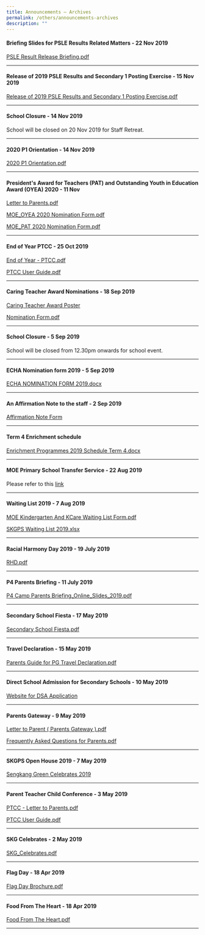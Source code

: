 ```yaml
---
title: Announcements – Archives
permalink: /others/announcements-archives
description: ""
---
```

<h4><strong>Briefing Slides for PSLE Results Related Matters - 22 Nov 2019</strong></h4>
<p><a href="https://sengkanggreenpri-moe-edu-sg-admin.cwp.sg/qql/slot/u160/Others/Announcement/2019/PSLE%20Result%20Release%20Briefing.pdf" target="_blank" rel="noopener">PSLE Result Release Briefing.pdf</a>&nbsp;</p>
<hr />
<h4><strong>Release of 2019 PSLE Results and Secondary 1 Posting Exercise - 15 Nov 2019</strong></h4>
<p><a href="https://sengkanggreenpri-moe-edu-sg-admin.cwp.sg/qql/slot/u160/Others/Announcement/2019/Release%20of%202019%20PSLE%20Results%20and%20Secondary%201%20Posting%20Exercise.pdf" target="_blank" rel="noopener">Release of 2019 PSLE Results and Secondary 1 Posting Exercise.pdf</a>&nbsp;</p>
<hr>
<h4><strong>School Closure - 14 Nov 2019</strong></h4>
<p>School will be closed on 20 Nov 2019 for Staff Retreat.</p><hr>
<h4><strong>2020 P1 Orientation - 14 Nov 2019</strong></h4>
<p><a href="https://sengkanggreenpri-moe-edu-sg-admin.cwp.sg/qql/slot/u160/Others/Announcement/2019/2020%20P1%20Orientation.pdf" target="_blank" rel="noopener">2020 P1 Orientation.pdf</a></p><hr>
<h4><strong>President's Award for Teachers (PAT) and Outstanding Youth in Education Award (OYEA) 2020 - 11 Nov</strong></h4>
<p><a href="https://sengkanggreenpri-moe-edu-sg-admin.cwp.sg/qql/slot/u160/Others/Announcement/2019/Letter%20to%20Parents%202020.pdf" target="_blank" rel="noopener">Letter to Parents.pdf</a>&nbsp;</p>
<p><a href="https://sengkanggreenpri-moe-edu-sg-admin.cwp.sg/qql/slot/u160/Others/Announcement/2019/MOE_OYEA%202020%20Nomination%20Form.pdf" target="_blank" rel="noopener">MOE_OYEA 2020 Nomination Form.pdf</a>&nbsp;<strong><br /></strong></p>
<p><a href="https://sengkanggreenpri-moe-edu-sg-admin.cwp.sg/qql/slot/u160/Others/Announcement/2019/MOE_PAT%202020%20Nomination%20Form.pdf" target="_blank" rel="noopener">MOE_PAT 2020 Nomination Form.pdf</a>&nbsp;</p><hr>
<h4><strong>End of Year PTCC - 25 Oct 2019</strong></h4>
<p><a href="https://sengkanggreenpri-moe-edu-sg-admin.cwp.sg/qql/slot/u160/Others/Announcement/2019/End%20of%20Year%20-%20PTCC.pdf">End of Year - PTCC.pdf</a>&nbsp;<strong><br /></strong></p>
<p><a href="https://sengkanggreenpri-moe-edu-sg-admin.cwp.sg/qql/slot/u160/Others/Announcement/PTCC%20User%20Guide.pdf" target="_blank" rel="noopener">PTCC User Guide.pdf</a>&nbsp;</p><hr>
<h4><strong>Caring Teacher Award Nominations - 18 Sep 2019</strong></h4>
<p><a href="https://sengkanggreenpri-moe-edu-sg-admin.cwp.sg/qql/slot/u160/Others/Announcement/2019/Poster_A3.pdf" target="_blank" rel="noopener">Caring Teacher Award Poster</a></p>
<p><a href="https://sengkanggreenpri-moe-edu-sg-admin.cwp.sg/qql/slot/u160/Others/Announcement/2019/Nomination%20Form.pdf" target="_blank" rel="noopener">Nomination Form.pdf</a>&nbsp;</p><hr>
<h4><strong>School Closure - 5 Sep 2019</strong></h4>
<p>School will be closed from 12.30pm onwards for school event.</p>
<hr>
<h4><strong>ECHA Nomination form 2019 - 5 Sep 2019</strong></h4>
<p><a href="https://sengkanggreenpri-moe-edu-sg-admin.cwp.sg/qql/slot/u160/Others/Announcement/2019/ECHA%20NOMINATION%20FORM%202019.docx" target="_blank" rel="noopener">ECHA NOMINATION FORM 2019.docx</a>&nbsp;</p>
<hr>
<h4><strong>An Affirmation Note to the staff - 2 Sep 2019</strong></h4>
<p><a href="https://docs.google.com/forms/d/e/1FAIpQLSeYs7U1cYT9o3yg949xMV-i-RPSXLHCIoszduF8uHnl8OcPnQ/viewform?usp=sf_link" target="_blank" rel="noopener">Affirmation Note Form</a></p>
<hr>
<h4><strong>Term 4 Enrichment schedule</strong></h4>
<p><a href="https://sengkanggreenpri-moe-edu-sg-admin.cwp.sg/qql/slot/u160/Enrichment%20Programmes%202019%20Schedule%20Term%204.docx">Enrichment Programmes 2019 Schedule Term 4.docx</a>&nbsp;</p>
<hr />
<h4><strong>MOE Primary School Transfer Service - 22 Aug 2019</strong></h4>
<p>Please refer to this&nbsp;<a href="https://beta.moe.gov.sg/primary/transfers/" target="_blank" rel="noopener">link</a></p>
<hr />
<h4><strong>Waiting List 2019 - 7 Aug 2019</strong></h4>
<p><a href="https://sengkanggreenpri-moe-edu-sg-admin.cwp.sg/qql/slot/u160/Others/Announcement/2019/MOE%20Kindergarten%20And%20KCare%20Waiting%20List%20Form.pdf">MOE Kindergarten And KCare Waiting List Form.pdf</a>&nbsp;</p>
<p><a href="https://sengkanggreenpri-moe-edu-sg-admin.cwp.sg/qql/slot/u160/SKGPS%20Waiting%20list%202019.xlsx" target="_blank" rel="noopener">SKGPS Waiting List 2019.xlsx</a>&nbsp;</p>
<hr>
<h4><strong>Racial Harmony Day 2019 - 19 July 2019</strong></h4>
<p><a href="https://sengkanggreenpri-moe-edu-sg-admin.cwp.sg/qql/slot/u160/RHD.pdf">RHD.pdf</a>&nbsp;</p>
<hr />
<h4><strong>P4 Parents Briefing - 11 July 2019</strong></h4>
<p><a href="https://sengkanggreenpri-moe-edu-sg-admin.cwp.sg/qql/slot/u160/Others/P4%20Camp%20Parents%20Briefing_Online_Slides_2019.pdf">P4 Camp Parents Briefing_Online_Slides_2019.pdf</a>&nbsp;</p>
<hr>
<h4><strong>Secondary School Fiesta - 17 May 2019</strong></h4>
<p><a href="https://sengkanggreenpri-moe-edu-sg-admin.cwp.sg/qql/slot/u160/Others/Announcement/2019/Secondary%20School%20Fiesta.pdf" target="_blank" rel="noopener">Secondary School Fiesta.pdf</a>&nbsp;</p>
<hr />
<h4><strong>Travel Declaration - 15 May 2019</strong></h4>
<p><a href="https://sengkanggreenpri-moe-edu-sg-admin.cwp.sg/qql/slot/u160/Others/Announcement/2019/Parents%20Guide%20for%20PG%20Travel%20Declaration.pdf" target="_blank" rel="noopener">Parents Guide for PG Travel Declaration.pdf</a></p>
<hr />
<h4><strong>Direct School Admission for Secondary Schools - 10 May 2019</strong></h4>
<p><a href="https://www.dsa-is.moe.gov.sg/login/mainstreamapplicant" target="_blank" rel="noopener">Website for DSA Application</a></p>
<hr>
<h4><strong>Parents Gateway - 9 May 2019</strong></h4>
<p><a href="https://sengkanggreenpri-moe-edu-sg-admin.cwp.sg/qql/slot/u160/Others/Announcement/2019/Letter%20to%20Parent%20(%20Parents%20Gateway%20).pdf" target="_blank" rel="noopener">Letter to Parent ( Parents Gateway ).pdf</a>&nbsp;</p>
<p><a href="https://sengkanggreenpri-moe-edu-sg-admin.cwp.sg/qql/slot/u160/Others/Announcement/2019/Frequently%20Asked%20Questions%20for%20Parents.pdf" target="_blank" rel="noopener">Frequently Asked Questions for Parents.pdf</a>&nbsp;</p>
<hr />
<h4><strong>SKGPS Open House 2019 - 7 May 2019</strong></h4>
<p><a href="https://sengkanggreenpri.moe.edu.sg/others/parents/open-house-2019" target="">Sengkang Green Celebrates 2019</a></p>
<hr />
<h4><strong>Parent Teacher Child Conference - 3 May 2019</strong></h4>
<p><a href="https://sengkanggreenpri-moe-edu-sg-admin.cwp.sg/qql/slot/u160/Others/Announcement/2019/PTCC%20-%20Letter%20to%20Parents.pdf" target="_blank" rel="noopener">PTCC - Letter to Parents.pdf</a>&nbsp;<strong><br /></strong></p>
<p><a href="https://sengkanggreenpri-moe-edu-sg-admin.cwp.sg/qql/slot/u160/Others/Announcement/PTCC%20User%20Guide.pdf" target="_blank" rel="noopener">PTCC User Guide.pdf</a>&nbsp;</p>
<hr>
<h4><strong>SKG Celebrates - 2 May 2019</strong></h4>
<p><a href="https://sengkanggreenpri-moe-edu-sg-admin.cwp.sg/qql/slot/u160/Home/Announcement/SKG_Celebrates.pdf">SKG_Celebrates.pdf</a>&nbsp;</p>
<hr>
<h4><strong>Flag Day - 18 Apr 2019</strong></h4>
<p><a href="https://sengkanggreenpri-moe-edu-sg-admin.cwp.sg/qql/slot/u160/Others/Announcement/2019/Flag%20Day%20Brochure.pdf" target="_blank" rel="noopener">Flag Day Brochure.pdf</a>&nbsp;</p>
<hr />
<h4><strong>Food From The Heart - 18 Apr 2019</strong></h4>
<p><a href="https://sengkanggreenpri-moe-edu-sg-admin.cwp.sg/qql/slot/u160/Others/Announcement/2019/Food%20From%20The%20Heart.pdf" target="_blank" rel="noopener">Food From The Heart.pdf</a>&nbsp;</p><hr>